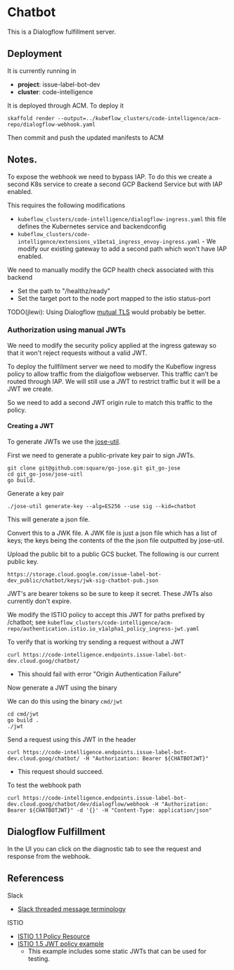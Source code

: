 # Chatbot

This is a Dialogflow fulfillment server.

## Deployment

It is currently running in

* **project**: issue-label-bot-dev
* **cluster**: code-intelligence

It is deployed through ACM. To deploy it

```
skaffold render --output=../kubeflow_clusters/code-intelligence/acm-repo/dialogflow-webhook.yaml
```

Then commit and push the updated manifests to ACM

## Notes.

To expose the webhook we need to bypass IAP. To do this we create a second K8s service to create a second GCP Backend Service
but with IAP enabled.

This requires the following modifications

* `kubeflow_clusters/code-intelligence/dialogflow-ingress.yaml` this file defines the Kubernetes service and backendconfig
* `kubeflow_clusters/code-intelligence/extensions_v1beta1_ingress_envoy-ingress.yaml` - We modify our existing
   gateway to add a second path which won't have IAP enabled.


 We need to manually modify the GCP health check associated with this backend

 * Set the path to "/healthz/ready"
 * Set the target port to the node port mapped to the istio status-port

 TODO(jlewi): Using Dialogflow [mutual TLS](https://cloud.google.com/dialogflow/docs/fulfillment-mtls) would probably
 be better.

### Authorization using manual JWTs

We need to modify the security policy applied at the ingress gateway so that it won't reject requests without a valid
JWT.

To deploy the fullfilment server we need to modify the Kubeflow ingress  policy to allow traffic from the dialgoflow webserver.
This traffic can't be routed through IAP. We will still use a JWT to restrict traffic but it will be a JWT we create.

So we need to add a second JWT origin rule to match this traffic to the policy.


#### Creating a JWT

To generate JWTs we use the [jose-util](https://github.com/square/go-jose/tree/master/jose-util).

First we need to generate a public-private key pair to sign JWTs.


```
git clone git@github.com:square/go-jose.git git_go-jose
cd git_go-jose/jose-uitl
go build.
```

Generate a key pair


```
./jose-util generate-key --alg=ES256 --use sig --kid=chatbot
```

This will generate a json file.

Convert this to a JWK file. A JWK file is just a json file which has a list of keys; the keys being the contents of the
the json file outputted by jose-util. 


Upload the public bit to a public GCS bucket. The following is our current public key.


```
https://storage.cloud.google.com/issue-label-bot-dev_public/chatbot/keys/jwk-sig-chatbot-pub.json
```


JWT's are bearer tokens so be sure to keep it secret. These JWTs also currently don't expire. 

We modify the ISTIO policy to accept this JWT for paths prefixed by /chatbot; see `kubeflow_clusters/code-intelligence/acm-repo/authentication.istio.io_v1alpha1_policy_ingress-jwt.yaml`

To verify that is working try sending a request without a JWT

```
curl https://code-intelligence.endpoints.issue-label-bot-dev.cloud.goog/chatbot/
```

* This should fail with error "Origin Authentication Failure"

Now generate a JWT using the binary 

We can do this using the binary `cmd/jwt`

```
cd cmd/jwt
go build .
./jwt
```

Send a request using this JWT in the header

```
curl https://code-intelligence.endpoints.issue-label-bot-dev.cloud.goog/chatbot/ -H "Authorization: Bearer ${CHATBOTJWT}"

```

* This request should succeed.

To test the webhook path

```
curl https://code-intelligence.endpoints.issue-label-bot-dev.cloud.goog/chatbot/dev/dialogflow/webhook -H "Authorization: Bearer ${CHATBOTJWT}" -d '{}' -H "Content-Type: application/json" 
```

## Dialogflow Fulfillment

In the UI you can click on the diagnostic tab to see the request and response from the webhook.

## Referencess

Slack

* [Slack threaded message terminology](https://api.slack.com/messaging/managing#threading)

ISTIO 

* [ISTIO 1.1 Policy Resource](https://archive.istio.io/v1.1/docs/reference/config/istio.authentication.v1alpha1/#Policy)
* [ISTIO 1.5 JWT policy example](https://istio.io/docs/tasks/security/authorization/authz-jwt/)
  * This example includes some static JWTs that can be used for testing.
